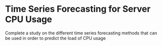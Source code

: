 # Time Series Forecasting for Server CPU Usage
 Complete a study on the different time series forecasting methods that can be used in order to predict the load of CPU usage
